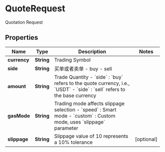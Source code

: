 
# QuoteRequest

Quotation Request

## Properties

Name | Type | Description | Notes
------------ | ------------- | ------------- | -------------
**currency** | **String** | Trading Symbol | 
**side** | **String** | 买单或者卖单 - buy - sell | 
**amount** | **String** | Trade Quantity - &#x60;side&#x60; : &#x60;buy&#x60; refers to the quote currency, i.e., &#x60;USDT&#x60; - &#x60;side&#x60; : &#x60;sell&#x60; refers to the base currency | 
**gasMode** | **String** | Trading mode affects slippage selection - &#x60;speed&#x60; : Smart mode - &#x60;custom&#x60; : Custom mode, uses &#x60;slippage&#x60; parameter | 
**slippage** | **String** | Slippage value of 10 represents a 10% tolerance |  [optional]

